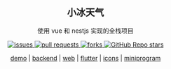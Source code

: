 <div align="center">

<h2>小冰天气</h2>

使用 vue 和 nestjs 实现的全栈项目

<a href="https://github.com/ICE99125/iweather-vue/issues">
    <img alt="issues" src="https://img.shields.io/github/issues/arcturus-weather/web">
</a>

<a href="https://github.com/arcturus-org/weather/pulls">
    <img alt="pull requests" src="https://img.shields.io/github/issues-pr/arcturus-weather/web">
</a>

<a href="https://img.shields.io/github/forks/ICE99125/iweather-vue?style=for-the-badge">
    <img alt="forks" src="https://img.shields.io/github/forks/arcturus-weather/web">
</a>

<a href="https://img.shields.io/github/stars/ICE99125/iweather-vue?style=for-the-badge">
    <img alt="GitHub Repo stars" src="https://img.shields.io/github/stars/arcturus-weather/web">
</a>

[demo](https://ice-weather.netlify.app) |
[backend](https://github.com/arcturus-weather/server) |
[web](https://github.com/arcturus-weather/web) |
[flutter](https://github.com/arcturus-weather/flutter) |
[icons](https://github.com/arcturus-weather/icons) |
[miniprogram](https://github.com/arcturus-weather/weapp)

</div>

